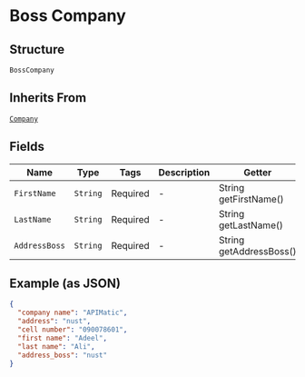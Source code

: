 
# Boss Company

## Structure

`BossCompany`

## Inherits From

[`Company`](/doc/models/company.md)

## Fields

| Name | Type | Tags | Description | Getter | Setter |
|  --- | --- | --- | --- | --- | --- |
| `FirstName` | `String` | Required | - | String getFirstName() | setFirstName(String firstName) |
| `LastName` | `String` | Required | - | String getLastName() | setLastName(String lastName) |
| `AddressBoss` | `String` | Required | - | String getAddressBoss() | setAddressBoss(String addressBoss) |

## Example (as JSON)

```json
{
  "company name": "APIMatic",
  "address": "nust",
  "cell number": "090078601",
  "first name": "Adeel",
  "last name": "Ali",
  "address_boss": "nust"
}
```

